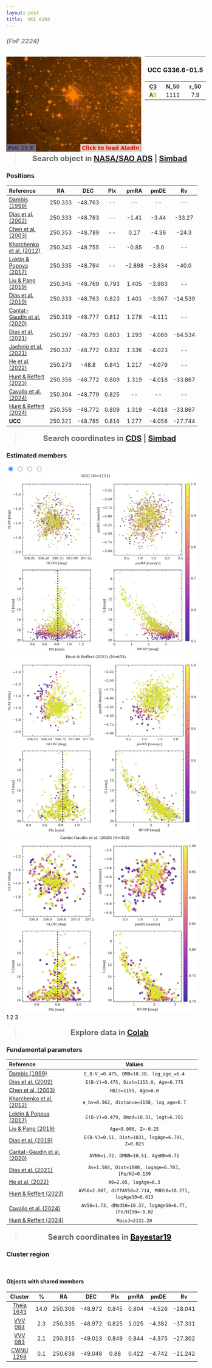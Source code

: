 ```yaml
---
layout: post
title:  NGC 6193
---
```

<h3><span style="color: #808080;"><i>(FoF 2224)</i></span></h3><div style="display: flex; justify-content: space-between; width:720px;height:250px">
<div style="text-align: center;">

<!-- Static image + data attributes for FOV and target -->
<img id="aladin_img"
     data-umami-event="aladin_load"
     src="https://raw.githubusercontent.com/ucc23/Q4N/main/plots/aladin/ngc6193.webp"
     alt="Click to load Aladin Lite" 
     style="width:355px;height:250px; cursor: pointer;"
     data-fov="0.263" 
     data-target="250.321 -48.785"/>
<!-- Div to contain Aladin Lite viewer -->
<div id="aladin-lite-div" style="width:355px;height:250px;display:none;"></div>
<!-- Aladin Lite script (will be loaded after the image is clicked) -->
<script src="{{ site.baseurl }}/scripts/aladin_load.js"></script>

</div>
<!-- Left block -->

<table style="width:355px;height:250px;">
  <!-- Row 1 (title) -->
  <tr>
    <td colspan="5"><h3>UCC G336.6-01.5</h3></td>
  </tr>
  <!-- Row 2 -->
  <tr>
    <th style="text-align: center;"><a href="https://ucc.ar/faq#what-is-the-c3-parameter" title="Combined class">C3</a></th>
    <th style="text-align: center;"><div title="Stars with membership probability >50%">N_50</div></th>
    <th style="text-align: center;"><div title="Radius that contains half the members [arcmin]">r_50</div></th>
  </tr>
  <!-- Row 3 -->
  <tr>
    <td style="text-align: center;"><span style="color: green; font-weight: bold;">A</span><span style="color: #FFC300; font-weight: bold;">B</span></td>
    <td style="text-align: center;">1111</td>
    <td style="text-align: center;">7.9</td>
  </tr>
</table>
</div>

> <p style="text-align:center; font-weight: bold; font-size:20px">Search object in <a data-umami-event="nasa_search" href="https://ui.adsabs.harvard.edu/search/q=%20collection%3Aastronomy%20body%3A%22NGC%206193%22&sort=date%20desc%2C%20bibcode%20desc&p_=0" target="_blank">NASA/SAO ADS</a> | <a data-umami-event="simbad_search" href="https://simbad.cds.unistra.fr/simbad/sim-id-refs?Ident=ngc6193" target="_blank">Simbad</a></p>


### Positions

| Reference    | RA    | DEC   | Plx  | pmRA  | pmDE   |  Rv  |
| :---         | :---: | :---: | :---: | :---: | :---: | :---: |
|[Dambis (1999)](https://ui.adsabs.harvard.edu/abs/1999AstL...25....7D) | 250.333 | -48.763 | -- | -- | -- | -- |
|[Dias et al. (2002)](https://ui.adsabs.harvard.edu/abs/2002A%26A...389..871D) | 250.333 | -48.763 | -- | -1.41 | -3.44 | -33.27 |
|[Chen et al. (2003)](https://ui.adsabs.harvard.edu/abs/2003AJ....125.1397C) | 250.353 | -48.789 | -- | 0.17 | -4.36 | -24.3 |
|[Kharchenko et al. (2012)](https://ui.adsabs.harvard.edu/abs/2012A%26A...543A.156K) | 250.343 | -48.755 | -- | -0.85 | -5.0 | -- |
|[Loktin & Popova (2017)](https://ui.adsabs.harvard.edu/abs/2017AstBu..72..257L) | 250.335 | -48.764 | -- | -2.898 | -3.834 | -40.0 |
|[Liu & Pang (2019)](https://ui.adsabs.harvard.edu/abs/2019ApJS..245...32L) | 250.345 | -48.769 | 0.793 | 1.405 | -3.983 | -- |
|[Dias et al. (2019)](https://ui.adsabs.harvard.edu/abs/2019MNRAS.486.5726D) | 250.333 | -48.763 | 0.823 | 1.401 | -3.967 | -14.539 |
|[Cantat-Gaudin et al. (2020)](https://ui.adsabs.harvard.edu/abs/2020A%26A...640A...1C) | 250.319 | -48.777 | 0.812 | 1.278 | -4.111 | -- |
|[Dias et al. (2021)](https://ui.adsabs.harvard.edu/abs/2021MNRAS.504..356D) | 250.297 | -48.793 | 0.803 | 1.293 | -4.066 | -64.534 |
|[Jaehnig et al. (2021)](https://ui.adsabs.harvard.edu/abs/2021ApJ...923..129J) | 250.337 | -48.772 | 0.832 | 1.336 | -4.023 | -- |
|[He et al. (2022)](https://ui.adsabs.harvard.edu/abs/2022ApJS..262....7H) | 250.273 | -48.8 | 0.841 | 1.217 | -4.079 | -- |
|[Hunt & Reffert (2023)](https://ui.adsabs.harvard.edu/abs/2023A%26A...673A.114H) | 250.356 | -48.772 | 0.809 | 1.319 | -4.018 | -33.867 |
|[Cavallo et al. (2024)](https://ui.adsabs.harvard.edu/abs/2024AJ....167...12C) | 250.304 | -48.779 | 0.825 | -- | -- | -- |
|[Hunt & Reffert (2024)](https://ui.adsabs.harvard.edu/abs/2024A%26A...686A..42H) | 250.356 | -48.772 | 0.809 | 1.319 | -4.018 | -33.867 |
| **UCC** |250.321 | -48.785 | 0.816 | 1.277 | -4.058 | -27.744 |

> <p style="text-align:center; font-weight: bold; font-size:20px">Search coordinates in <a data-umami-event="cds_coord_search" href="https://cdsportal.u-strasbg.fr/?target=250.321,-48.785" target="_blank">CDS</a> | <a data-umami-event="simbad_coord_search" href="https://simbad.cds.unistra.fr/mobile/object_list.html?coord=250.321%20-48.785&output=json&radius=5&userEntry=ngc6193" target="_blank">Simbad</a></p>

### Estimated members

<div class="carousel">
<input type="radio" name="radio-btn" id="slide1" checked>
<input type="radio" name="radio-btn" id="slide1">
<input type="radio" name="radio-btn" id="slide2">
<input type="radio" name="radio-btn" id="slide3">
<div class="slides">
<div class="slide">
<a href="https://raw.githubusercontent.com/ucc23/Q4N/main/plots/UCC/ngc6193.webp" target="_blank">
<img src="https://raw.githubusercontent.com/ucc23/Q4N/main/plots/UCC/ngc6193.webp" alt="NGC 6193 UCC">
</a>
</div>
<div class="slide">
<a href="https://raw.githubusercontent.com/ucc23/Q4N/main/plots/HUNT23/ngc6193.webp" target="_blank">
<img src="https://raw.githubusercontent.com/ucc23/Q4N/main/plots/HUNT23/ngc6193.webp" alt="NGC 6193 HUNT23">
</a>
</div>
<div class="slide">
<a href="https://raw.githubusercontent.com/ucc23/Q4N/main/plots/CANTAT20/ngc6193.webp" target="_blank">
<img src="https://raw.githubusercontent.com/ucc23/Q4N/main/plots/CANTAT20/ngc6193.webp" alt="NGC 6193 CANTAT20">
</a>
</div>
</div>
<div class="indicators">
<label for="slide1">1</label>
<label for="slide2">2</label>
<label for="slide3">3</label>
</div>
</div>


> <p style="text-align:center; font-weight: bold; font-size:20px">Explore data in <a data-umami-event="colab" href="https://colab.research.google.com/github/ucc23/ucc/blob/main/assets/notebook.ipynb" target="_blank">Colab</a></p>


### Fundamental parameters

| Reference |  Values |
| :---      |  :---:  |
| [Dambis (1999)](https://ui.adsabs.harvard.edu/abs/1999AstL...25....7D) | `E_B-V_=0.475, DM0=10.38, log_age_=6.4` |
| [Dias et al. (2002)](https://ui.adsabs.harvard.edu/abs/2002A%26A...389..871D) | `E(B-V)=0.475, Dist=1155.0, Age=6.775` |
| [Chen et al. (2003)](https://ui.adsabs.harvard.edu/abs/2003AJ....125.1397C) | `HDis=1155, Age=0.0` |
| [Kharchenko et al. (2012)](https://ui.adsabs.harvard.edu/abs/2012A%26A...543A.156K) | `e_bv=0.562, distance=1158, log_age=6.7` |
| [Loktin & Popova (2017)](https://ui.adsabs.harvard.edu/abs/2017AstBu..72..257L) | `E(B-V)=0.479, Dmod=10.31, logt=6.781` |
| [Liu & Pang (2019)](https://ui.adsabs.harvard.edu/abs/2019ApJS..245...32L) | `Age=0.006, Z=-0.25` |
| [Dias et al. (2019)](https://ui.adsabs.harvard.edu/abs/2019MNRAS.486.5726D) | `E(B-V)=0.51, Dist=1031, logAge=6.791, Z=0.023` |
| [Cantat-Gaudin et al. (2020)](https://ui.adsabs.harvard.edu/abs/2020A%26A...640A...1C) | `AVNN=1.72, DMNN=10.51, AgeNN=6.71` |
| [Dias et al. (2021)](https://ui.adsabs.harvard.edu/abs/2021MNRAS.504..356D) | `Av=1.584, Dist=1080, logage=6.703, [Fe/H]=0.139` |
| [He et al. (2022)](https://ui.adsabs.harvard.edu/abs/2022ApJS..262....7H) | `A0=2.05, logAge=6.3` |
| [Hunt & Reffert (2023)](https://ui.adsabs.harvard.edu/abs/2023A%26A...673A.114H) | `AV50=2.087, diffAV50=2.714, MOD50=10.271, logAge50=6.613` |
| [Cavallo et al. (2024)](https://ui.adsabs.harvard.edu/abs/2024AJ....167...12C) | `AV50=1.73, dMod50=10.37, logAge50=6.77, [Fe/H]50=-0.02` |
| [Hunt & Reffert (2024)](https://ui.adsabs.harvard.edu/abs/2024A%26A...686A..42H) | `MassJ=2132.20` |

> <p style="text-align:center; font-weight: bold; font-size:20px">Search coordinates in <a data-umami-event="bayestar" href="http://argonaut.skymaps.info/query?lon=336.686%20&lat=-1.576&coordsys=gal&mapname=bayestar2019" target="_blank">Bayestar19</a></p>


### Cluster region

<html lang="en">
  <body>
    <center>
    <div id="plot-params"
         data-oc-name="ngc6193"
         data-ra-center="250.32"
         data-dec-center="-48.78"
         data-rad-deg="7.9"
         data-plx="0.816">
    </div>
    <div id="plot-container">
        <div id="plot"></div>
    </div>
    <script defer type="module" src="{{ site.baseurl }}/scripts/radec_scatter.js"></script>
    </center>
  </body>
</html>
<br>


#### Objects with shared members

| Cluster | <span title="Percentage of members that this OC shares with the ones listed">%</span>   | RA   | DEC   | Plx   | pmRA  | pmDE  | Rv    |
| :---:   | :-: |:---: | :---: | :---: | :---: | :---: | :---: |
|[Theia 1643](/_clusters/theia1643/)| 14.0 | 250.306 | -48.972 | 0.845 | 0.804 | -4.526 | -28.041 |
|[VVV 084](/_clusters/vvv084/)| 2.3 | 250.335 | -48.972 | 0.825 | 1.025 | -4.382 | -37.331 |
|[VVV 083](/_clusters/vvv083/)| 2.1 | 250.315 | -49.013 | 0.849 | 0.844 | -4.375 | -27.302 |
|[CWNU 1268](/_clusters/cwnu1268/)| 0.1 | 250.638 | -49.048 | 0.88 | 0.422 | -4.742 | -21.242 |